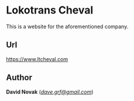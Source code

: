 # Lokotrans Cheval
This is a website for the aforementioned company.

## Url
https://www.ltcheval.com

## Author
**David Novak** (*dave.grf@gmail.com*)